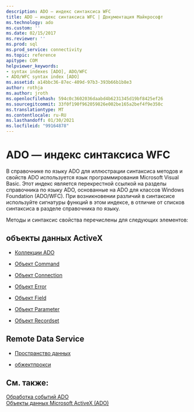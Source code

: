 ```yaml
---
description: ADO — индекс синтаксиса WFC
title: ADO — индекс синтаксиса WFC | Документация Майкрософт
ms.technology: ado
ms.custom: ''
ms.date: 02/15/2017
ms.reviewer: ''
ms.prod: sql
ms.prod_service: connectivity
ms.topic: reference
apitype: COM
helpviewer_keywords:
- syntax indexes [ADO], ADO/WFC
- ADO/WFC syntax index [ADO]
ms.assetid: a14bbc36-87ec-409d-97b3-393b66b1b8e3
author: rothja
ms.author: jroth
ms.openlocfilehash: 594c0c3602036daabd4b6231345d19bf8425ef26
ms.sourcegitcommit: 33f0f190f962059826e002be165a2bef4f9e350c
ms.translationtype: MT
ms.contentlocale: ru-RU
ms.lasthandoff: 01/30/2021
ms.locfileid: "99164878"
---
```

# <a name="ado---wfc-syntax-index"></a>ADO — индекс синтаксиса WFC
В справочнике по языку ADO для иллюстрации синтаксиса методов и свойств ADO используется язык программирования Microsoft Visual Basic. Этот индекс является перекрестной ссылкой на разделы справочника по языку ADO, основанные на ADO для классов Windows Foundation (ADO/WFC). При возникновении различий в синтаксисе используйте сигнатуры функций в этом индексе, в отличие от списков синтаксиса в разделе справочника по языку.  
  
 Методы и синтаксис свойства перечислены для следующих элементов:  
  
## <a name="activex-data-objects"></a>объекты данных ActiveX  
  
-   [Коллекции ADO](./collections-ado-wfc-syntax.md)  
  
-   [Объект Command](./command-ado-wfc-syntax.md)  
  
-   [Объект Connection](./connection-ado-wfc-syntax.md)  
  
-   [Объект Error](./error-ado-wfc-syntax.md)  
  
-   [Объект Field](./field-ado-wfc-syntax.md)  
  
-   [Объект Parameter](./parameter-ado-wfc-syntax.md)  
  
-   [Объект Recordset](./recordset-ado-wfc-syntax.md)  
  
## <a name="remote-data-service"></a>Remote Data Service  
  
-   [Пространство данных](./dataspace-ado-wfc-syntax.md)  
  
-   [обжектпрокси](./objectproxy-ado-wfc-syntax.md)  
  
## <a name="see-also"></a>См. также:  
 [Обработка событий ADO](../../guide/data/handling-ado-events.md)   
 [Объекты данных Microsoft ActiveX (ADO)](../../microsoft-activex-data-objects-ado.md)
